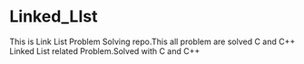 # Linked_LIst
This is Link List Problem Solving repo.This all problem are solved C and C++
Linked List related Problem.Solved with C and C++
